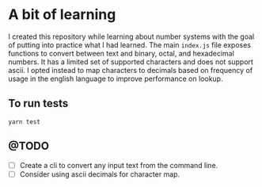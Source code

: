 # A bit of learning

I created this repository while learning about number systems with the goal of
putting into practice what I had learned. The main `index.js` file exposes
functions to convert between text and binary, octal, and hexadecimal numbers. It
has a limited set of supported characters and does not support ascii. I opted
instead to map characters to decimals based on frequency of usage in the english
language to improve performance on lookup.

## To run tests

```
yarn test
```

## @TODO

- [ ] Create a cli to convert any input text from the command line.
- [ ] Consider using ascii decimals for character map.
